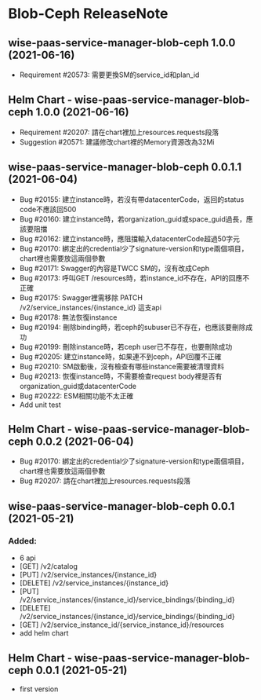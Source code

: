 #  Blob-Ceph ReleaseNote

## wise-paas-service-manager-blob-ceph 1.0.0 (2021-06-16)

- Requirement #20573: 需要更換SM的service_id和plan_id

## Helm Chart - wise-paas-service-manager-blob-ceph 1.0.0 (2021-06-16)

- Requirement #20207: 請在chart裡加上resources.requests段落
- Suggestion #20571: 建議修改chart裡的Memory資源改為32Mi

## wise-paas-service-manager-blob-ceph 0.0.1.1 (2021-06-04)

- Bug #20155: 建立instance時，若沒有帶datacenterCode，返回的status code不應該回500
- Bug #20160: 建立instance時，若organization_guid或space_guid過長，應該要阻擋
- Bug #20162: 建立instance時，應阻擋輸入datacenterCode超過50字元
- Bug #20170: 綁定出的credential少了signature-version和type兩個項目，chart裡也需要放這兩個參數
- Bug #20171: Swagger的內容是TWCC SM的，沒有改成Ceph
- Bug #20173: 呼叫GET /resources時，若instance_id不存在，API的回應不正確
- Bug #20175: Swagger裡需移除 PATCH /v2/service_instances/{instance_id} 這支api
- Bug #20178: 無法恢復instance
- Bug #20194: 刪除binding時，若ceph的subuser已不存在，也應該要刪除成功
- Bug #20199: 刪除instance時，若ceph user已不存在，也要刪除成功
- Bug #20205: 建立instance時，如果連不到ceph，API回覆不正確
- Bug #20210: SM啟動後，沒有檢查有哪些instance需要被清理資料
- Bug #20213: 恢復instance時，不需要檢查request body裡是否有organization_guid或datacenterCode
- Bug #20222: ESM相關功能不太正確
- Add unit test

## Helm Chart - wise-paas-service-manager-blob-ceph 0.0.2 (2021-06-04)

- Bug #20170: 綁定出的credential少了signature-version和type兩個項目，chart裡也需要放這兩個參數
- Bug #20207: 請在chart裡加上resources.requests段落

## wise-paas-service-manager-blob-ceph 0.0.1 (2021-05-21)

### Added:
- 6 api
- [GET] /v2/catalog
- [PUT] /v2/service_instances/{instance_id}
- [DELETE] /v2/service_instances/{instance_id}
- [PUT] /v2/service_instances/{instance_id}/service_bindings/{binding_id}
- [DELETE] /v2/service_instances/{instance_id}/service_bindings/{binding_id}
- [GET] /v2/service_instance_id/{service_instance_id}/resources
- add helm chart

## Helm Chart - wise-paas-service-manager-blob-ceph 0.0.1 (2021-05-21)

- first version
